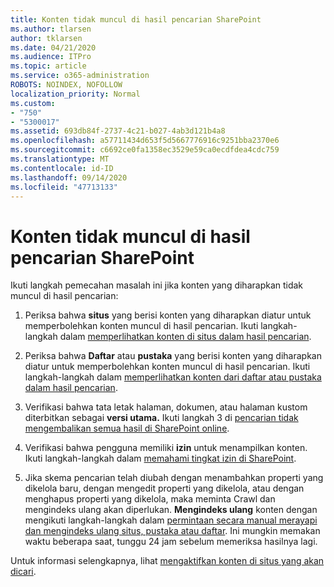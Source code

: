 ```yaml
---
title: Konten tidak muncul di hasil pencarian SharePoint
ms.author: tlarsen
author: tklarsen
ms.date: 04/21/2020
ms.audience: ITPro
ms.topic: article
ms.service: o365-administration
ROBOTS: NOINDEX, NOFOLLOW
localization_priority: Normal
ms.custom:
- "750"
- "5300017"
ms.assetid: 693db84f-2737-4c21-b027-4ab3d121b4a8
ms.openlocfilehash: a57711434d653f5d5667776916c9251bba2370e6
ms.sourcegitcommit: c6692ce0fa1358ec3529e59ca0ecdfdea4cdc759
ms.translationtype: MT
ms.contentlocale: id-ID
ms.lasthandoff: 09/14/2020
ms.locfileid: "47713133"
---
```

# <a name="content-doesnt-appear-in-sharepoint-search-results"></a>Konten tidak muncul di hasil pencarian SharePoint

Ikuti langkah pemecahan masalah ini jika konten yang diharapkan tidak muncul di hasil pencarian:
  
1. Periksa bahwa **situs** yang berisi konten yang diharapkan diatur untuk memperbolehkan konten muncul di hasil pencarian. Ikuti langkah-langkah dalam [memperlihatkan konten di situs dalam hasil pencarian](https://docs.microsoft.com/sharepoint/make-site-content-searchable#show-content-on-a-site-in-search-results).

2. Periksa bahwa **Daftar** atau **pustaka** yang berisi konten yang diharapkan diatur untuk memperbolehkan konten muncul di hasil pencarian. Ikuti langkah-langkah dalam [memperlihatkan konten dari daftar atau pustaka dalam hasil pencarian](https://docs.microsoft.com/sharepoint/make-site-content-searchable#show-content-from-lists-or-libraries-in-search-results).

3. Verifikasi bahwa tata letak halaman, dokumen, atau halaman kustom diterbitkan sebagai **versi utama.** Ikuti langkah 3 di [pencarian tidak mengembalikan semua hasil di SharePoint online](https://go.microsoft.com/fwlink/?linkid=874525).

4. Verifikasi bahwa pengguna memiliki **izin** untuk menampilkan konten. Ikuti langkah-langkah dalam [memahami tingkat izin di SharePoint](https://docs.microsoft.com/sharepoint/understanding-permission-levels).
    
5. Jika skema pencarian telah diubah dengan menambahkan properti yang dikelola baru, dengan mengedit properti yang dikelola, atau dengan menghapus properti yang dikelola, maka meminta Crawl dan mengindeks ulang akan diperlukan. **Mengindeks ulang** konten dengan mengikuti langkah-langkah dalam [permintaan secara manual merayapi dan mengindeks ulang situs, pustaka atau daftar](https://docs.microsoft.com/sharepoint/crawl-site-content). Ini mungkin memakan waktu beberapa saat, tunggu 24 jam sebelum memeriksa hasilnya lagi.

Untuk informasi selengkapnya, lihat [mengaktifkan konten di situs yang akan dicari](https://docs.microsoft.com/sharepoint/make-site-content-searchable). 
  
